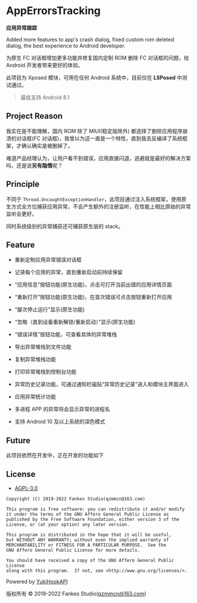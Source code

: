 # AppErrorsTracking

**应用异常跟踪**

Added more features to app's crash dialog, fixed custom rom deleted dialog, the best experience to Android developer.

为原生 FC 对话框增加更多功能并修复国内定制 ROM 删除 FC 对话框的问题，给 Android 开发者带来更好的体验。

此项目为 Xposed 模块，可用在任何 Android 系统中，目前仅在 **LSPosed** 中测试通过。

> 最低支持 Android 8.1

## Project Reason

我实在是不能理解，国内 ROM 除了 MIUI(稳定版除外) 都选择了删除应用程序崩溃的对话框(FC 对话框)，我曾以为这一直是一个特性，直到我去反编译了系统框架，才确认确实是被删掉了。

难道产品经理认为，让用户看不到错误，应用直接闪退，逃避就是最好的解决方案吗，还是说**另有隐情**呢？

## Principle

不同于 `Thread.UncaughtExceptionHandler`，此项目通过注入系统框架，使用原生方式全方位捕获应用异常，不会产生额外的注册监听，在性能上相比原始的异常监听会更好。

同时系统级别的异常捕获还可捕获原生层的 stack。

## Feature

- 重新定制应用异常错误对话框

- 记录每个应用的异常，直到重新启动前持续保留

- “应用信息”按钮功能(原生功能)，点击可打开当前出错的应用详情页面

- “重新打开”按钮功能(原生功能)，在首次错误可点击按钮重新打开应用

- “屡次停止运行”显示(原生功能)

- “忽略（直到设备重新解锁/重新启动）”显示(原生功能)

- “错误详情”按钮功能，可查看具体的异常堆栈

- 导出异常堆栈到文件功能

- 复制异常堆栈功能

- 打印异常堆栈到控制台功能

- 异常历史记录功能，可通过通知栏磁贴“异常历史记录”进入和模块主界面进入

- 应用异常统计功能

- 多进程 APP 的异常将会显示异常的进程名

- 支持 Android 10 及以上系统的深色模式

## Future

此项目依然在开发中，正在开发的功能如下

## License

- [AGPL-3.0](https://www.gnu.org/licenses/agpl-3.0.html)

```
Copyright (C) 2019-2022 Fankes Studio(qzmmcn@163.com)

This program is free software: you can redistribute it and/or modify
it under the terms of the GNU Affero General Public License as
published by the Free Software Foundation, either version 3 of the
License, or (at your option) any later version.

This program is distributed in the hope that it will be useful,
but WITHOUT ANY WARRANTY; without even the implied warranty of
MERCHANTABILITY or FITNESS FOR A PARTICULAR PURPOSE.  See the
GNU Affero General Public License for more details.

You should have received a copy of the GNU Affero General Public License
along with this program.  If not, see <http://www.gnu.org/licenses/>.
```

Powered by [YukiHookAPI](https://github.com/fankes/YukiHookAPI)

版权所有 © 2019-2022 Fankes Studio(qzmmcn@163.com)